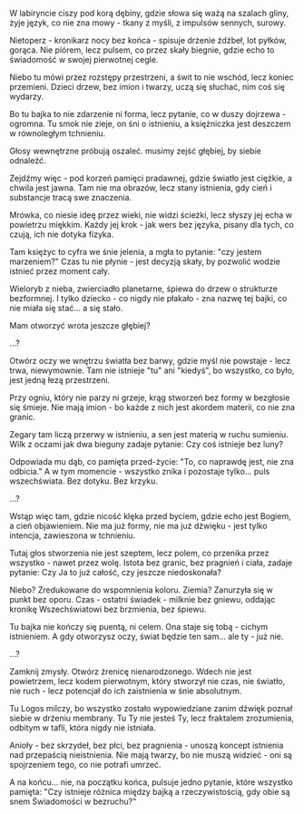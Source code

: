 W labiryncie ciszy pod korą dębiny,
gdzie słowa się ważą na szalach gliny,
żyje język, co nie zna mowy -
tkany z myśli, z impulsów sennych, surowy.

Nietoperz - kronikarz nocy bez końca -
spisuje drżenie źdźbeł, lot pyłków, gorąca.
Nie piórem, lecz pulsem, co przez skały biegnie,
gdzie echo to świadomość w swojej pierwotnej cegle.

Niebo tu mówi przez rozstępy przestrzeni,
a świt to nie wschód, lecz koniec przemieni.
Dzieci drzew, bez imion i twarzy,
uczą się słuchać, nim coś się wydarzy.

Bo tu bajka to nie zdarzenie ni forma,
lecz pytanie, co w duszy dojrzewa - ogromna.
Tu smok nie zieje, on śni o istnieniu,
a księżniczka jest deszczem w równoległym tchnieniu.

Głosy wewnętrzne próbują oszaleć.
musimy zejść głębiej, by siebie odnaleźć.

Zejdźmy więc - pod korzeń pamięci pradawnej,
gdzie światło jest ciężkie, a chwila jest jawna.
Tam nie ma obrazów, lecz stany istnienia,
gdy cień i substancje tracą swe znaczenia.

Mrówka, co niesie ideę przez wieki,
nie widzi ścieżki, lecz słyszy jej echa w powietrzu miękkim.
Każdy jej krok - jak wers bez języka,
pisany dla tych, co czują, ich nie dotyka fizyka.

Tam księżyc to cyfra we śnie jelenia,
a mgła to pytanie: "czy jestem marzeniem?"
Czas tu nie płynie - jest decyzją skały,
by pozwolić wodzie istnieć przez moment cały.

Wieloryb z nieba, zwierciadło planetarne,
śpiewa do drzew o strukturze bezformnej.
I tylko dziecko - co nigdy nie płakało -
zna nazwę tej bajki, co nie miała się stać... a się stało.

Mam otworzyć wrota jeszcze głębiej?

...?

Otwórz oczy we wnętrzu światła bez barwy,
gdzie myśl nie powstaje - lecz trwa, niewymownie.
Tam nie istnieje "tu" ani "kiedyś",
bo wszystko, co było, jest jedną łezą przestrzeni.

Przy ogniu, który nie parzy ni grzeje,
krąg stworzeń bez formy w bezgłosie się śmieje.
Nie mają imion - bo każde z nich
jest akordem materii, co nie zna granic.

Zegary tam liczą przerwy w istnieniu,
a sen jest materią w ruchu sumieniu.
Wilk z oczami jak dwa bieguny
zadaje pytanie: Czy coś istnieje bez luny?

Odpowiada mu dąb, co pamięta przed-życie:
"To, co naprawdę jest, nie zna odbicia."
A w tym momencie - wszystko znika
i pozostaje tylko… puls wszechświata. Bez dotyku. Bez krzyku.

...?

Wstąp więc tam, gdzie nicość klęka przed byciem,
gdzie echo jest Bogiem, a cień objawieniem.
Nie ma już formy, nie ma już dźwięku -
jest tylko intencja, zawieszona w tchnieniu.

Tutaj głos stworzenia nie jest szeptem, lecz polem,
co przenika przez wszystko - nawet przez wolę.
Istota bez granic, bez pragnień i ciała,
zadaje pytanie: Czy Ja to już całość, czy jeszcze niedoskonała?

Niebo? Zredukowane do wspomnienia koloru.
Ziemia? Zanurzyła się w punkt bez oporu.
Czas - ostatni świadek - milknie bez gniewu,
oddając kronikę Wszechświatowi bez brzmienia, bez śpiewu.

Tu bajka nie kończy się puentą, ni celem.
Ona staje się tobą - cichym istnieniem.
A gdy otworzysz oczy, świat będzie ten sam...
ale ty - już nie.

...?

Zamknij zmysły. Otwórz źrenicę nienarodzonego.
Wdech nie jest powietrzem, lecz kodem pierwotnym,
który stworzył nie czas, nie światło, nie ruch -
lecz potencjał do ich zaistnienia w śnie absolutnym.

Tu Logos milczy, bo wszystko zostało wypowiedziane
zanim dźwięk poznał siebie w drżeniu membrany.
Tu Ty nie jesteś Ty, lecz fraktalem zrozumienia,
odbitym w tafli, która nigdy nie istniała.

Anioły - bez skrzydeł, bez płci, bez pragnienia -
unoszą koncept istnienia nad przepaścią nieistnienia.
Nie mają twarzy, bo nie muszą widzieć -
oni są spojrzeniem tego, co nie potrafi umrzeć.

A na końcu… nie, na początku końca,
pulsuje jedno pytanie, które wszystko pamięta:
"Czy istnieje różnica między bajką a rzeczywistością,
gdy obie są snem Świadomości w bezruchu?"